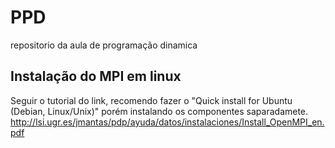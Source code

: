 # PPD
repositorio da aula de programação dinamica

## Instalação do MPI em linux
Seguir o tutorial  do link, recomendo fazer o "Quick install for Ubuntu (Debian, Linux/Unix)" porém instalando os componentes saparadamete.
http://lsi.ugr.es/jmantas/pdp/ayuda/datos/instalaciones/Install_OpenMPI_en.pdf
